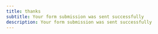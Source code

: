 ```yaml
---
title: thanks
subtitle: Your form submission was sent successfully
description: Your form submission was sent successfully
---
```



